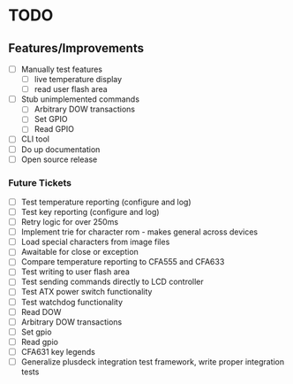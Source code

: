 # TODO

## Features/Improvements

- [ ] Manually test features
  - [ ] live temperature display
  - [ ] read user flash area
- [ ] Stub unimplemented commands
  - [ ] Arbitrary DOW transactions
  - [ ] Set GPIO
  - [ ] Read GPIO
- [ ] CLI tool
- [ ] Do up documentation
- [ ] Open source release

### Future Tickets

- [ ] Test temperature reporting (configure and log)
- [ ] Test key reporting (configure and log)
- [ ] Retry logic for over 250ms
- [ ] Implement trie for character rom - makes general across devices
- [ ] Load special characters from image files
- [ ] Awaitable for close or exception
- [ ] Compare temperature reporting to CFA555 and CFA633
- [ ] Test writing to user flash area
- [ ] Test sending commands directly to LCD controller
- [ ] Test ATX power switch functionality
- [ ] Test watchdog functionality
- [ ] Read DOW
- [ ] Arbitrary DOW transactions
- [ ] Set gpio
- [ ] Read gpio
- [ ] CFA631 key legends
- [ ] Generalize plusdeck integration test framework, write proper integration tests
